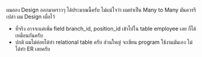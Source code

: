ผมลอง Design ออกมาคราวๆ ได้ประมาณนี้ครับ ไม่แน่ใจว่า ผมทำเป็น Many to Many มันควรรึเปล่า ผม Design เผื่อไว้ 
 - ที่จริง อาจจะแค่เพิ่ม field branch_id, position_id เข้าไปใน table employee เลย ก็ได้เหมือนกันครับ
 - ปกติ ผมไม่ค่อยได้ทำ relational table ครับ ส่วนใหญ่ จะเขียน program ใช้งานมันเอง ไม่ได้ทำ ER เลยครับ